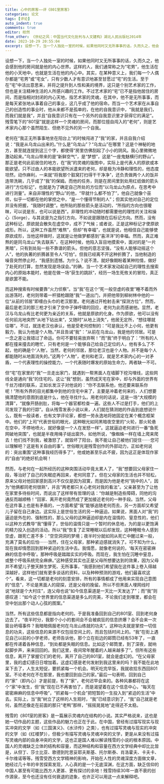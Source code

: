```yaml
---
title: 心中的房客——评《801室房客》
categories: 论文
tags: [评论]
auto_indent: true
comments: true
editor: 皎然
from_other: 《世纪之风：中国当代文化批判与人文建构》湖北人民出版社2014年
date: 2023-10-29 20:55:04
excerpt: 设想一下，当一个人独处一室的时候，如果他同时又无所事事的话，久而久之，他会感到他的房间就是他的内心世界。这样的人，我们通常称之为“宅男”，他生活在他的小天地中，也就是生活在他的内心中。其实，在某种意义上，我们每一个人偶尔都是“宅男”或“宅女”，只有少数人才有意识地甚至甘愿过“宅”的生活。至于在“宅”中活出意思来，并将之提升到人性和美的境界，这只是个别艺术家的工作，但也是关注精神生活的人所感兴趣的工作。不过艺术家的“宅”已不是指他居住的房间，而是指相对封闭的内心天地，指艺术家的灵魂，在其中，他不是无所事事，而是每天紧张地从事着自己的事业，这几乎成了他的宿命。而当一个艺术家在从事自己的创造性的事业时，他从来都不是孤单的，在他的自我意识中，“我就是我们，而我们就是我”，并且“自我意识只有在一个另外的自我意识里才获得它的满足”。残雪笔下的“801室”就是这样一个灵魂的房间，而那位擅自闯入的“老何”，则是艺术家内心那个虽然陌生、但绝不见外的另一个自我。
---
```

设想一下，当一个人独处一室的时候，如果他同时又无所事事的话，久而久之，他会感到他的房间就是他的内心世界。这样的人，我们通常称之为“宅男”，他生活在他的小天地中，也就是生活在他的内心中。其实，在某种意义上，我们每一个人偶尔都是“宅男”或“宅女”，只有少数人才有意识地甚至甘愿过“宅”的生活。至于在“宅”中活出意思来，并将之提升到人性和美的境界，这只是个别艺术家的工作，但也是关注精神生活的人所感兴趣的工作。不过艺术家的“宅”已不是指他居住的房间，而是指相对封闭的内心天地，指艺术家的灵魂，在其中，他不是无所事事，而是每天紧张地从事着自己的事业，这几乎成了他的宿命。而当一个艺术家在从事自己的创造性的事业时，他从来都不是孤单的，在他的自我意识中，“我就是我们，而我们就是我”，并且“自我意识只有在一个另外的自我意识里才获得它的满足”。残雪笔下的“801室”就是这样一个灵魂的房间，而那位擅自闯入的“老何”，则是艺术家内心那个虽然陌生、但绝不见外的另一个自我。

老何在“我正无所事事地坐在阳台上”的时候闯进了“我”的家，并且自我介绍说：“我是从乌龙山出来的。”什么是“乌龙山”？“乌龙山”在哪里？这是个神秘的地方，甚至就连提到这三个字，都使得“房里仿佛刮起了小小的阴风。我心里微微地激动起来。”乌龙山带来的是“新鲜空气”，是“梦想”，这是“一座鬼魅横行的野山”。那正是老何此前居住的地方，在“我”的灵魂的版图中，实际上是代表人的原欲或本能欲望。只不过由人的本能欲望所派遣来的老何，却是极为冷静和理性的，他态度坦然，动作麻利，一来就“将我那个脏窝打扫得干干净净”，还负责做两个人的饭并连带洗碗，几乎成了“我”的保姆。而他的任务，则是在房间里到处用红纸做的箭头进行“方位标记”，也就是为了确定自己所处的方位而“以乌龙山为原点，在思考中进行测量”。来自非理性的“野山”的他，“早就什么都不怕了”，他自己就像个巫师，似乎一切都在他的掌控之中，“是一个懂得节制的人”；但其实他对自己的定位并没有把握，“我随时调整”。他所贴的那些箭头是活动的，“所指的方向也很暧昩，可以说是东，也可以说是西”。非理性的冲动随时都需要他的理性的关注和操心（Sorge），与其说是为之指引方向，不如说是跟随在后标记方向。然而，没有这种标记，原欲就会散失在虚空中，成不了气候；或者说，正是这种标记才使原欲成形。所以，这种工作虽然“难熬”，但却“有幸福”，也就是说，他相信自己能够使原欲成形，当他这样做时，这就是让他做梦都感到“喜洋洋”的幸福。然而，真正难熬的是同乌龙山“失去联系”，在这种时候，他陷入盲目地摸索中，面对的是“一片黑暗”，只有到处贴一些不靠谱的箭头。但他的意志坚强，“没有人能够动摇这个人”，他的执著的折腾甚至令人“可怕”。但我已经离不开这种折腾了，当他制造的噪音突然停止时，“我感到遗憾。为什么？说不清，就好像期盼着某种险情，做好了赴死的打算，忽然发现是场误会。”的确，当一个艺术家发动起自己的理性去搜索内心的原始本能时，他是在做一场“获生的跳跃”，经历一场生死攸关的冒险，真正是欲罢不能。

而这种搜索有时候要靠“火力侦察”。当“我”在这个“死一般空虚的夜里”睡不着而外出游荡时，老何则带着一杆猎枪跟随“我”一道出门，并把他带到柳树林中他的一位“从前的邻居”即缠白头巾的老汉那里。老何通过开枪射击来“探测方位”，然而，最后是老汉的那三枪才引来了空中子弹呼啸的回应，老何为此而感谢他。显然，老汉与乌龙山有比老何更为亲近的关系，他就是原欲的化身。作为原欲，他可以没有任何前兆地突然“从地下钻出来”，又随时“从地上消失”，他居无定所，“想往哪就往哪”。不过，就连老汉也承认，他是受老何控制的：“可是我比不上小何，他更有毅力，我认为他是个人物。”并且告诫“我”：“从前在乌龙山，我是他的邻居。可是一念之差让我错过了命运。你可不要轻易放弃啊！”而“我”终于明白了：“所有的人都在撞来撞去的瞎忙，只有老何是一个能够自己给自己定位的人，他有多么了不起，他的确是个‘人物’。当然，老何的邻居，那位老汉也是个人物。并不是每个人都能随时从地面消失的。”这两个“人物”，老何和老汉，就是艺术家内心的一对矛盾，一个代表理性的操控能力，一个代表随时爆发的原始生命力，两者缺一不可。

但“宅”在家里的“我”一旦走出家门，就遇到一帮黑面人在墙脚下挖沟埋线，这些网线全是通向“我”的住宅的。这让“我”想到，虽然成天宅在家中，却与外面的世界有千丝万缕的联系，正如长发汉子对他说的：“你不去联系他，他还要来联系你呢！”所有外界的目光都集中到他的住宅中来了，主要是冲着老何来的，人们想要搞清楚他的意图到底是什么，他在寻找什么。用老何的话说，这是一场“大规模的清算”，“就像开肠剖肚，将每一个器官都检查一遍。这些人不过是打手，他们的上司发现了我的行踪”。自从残雪发表小说以来，人们就在猜测她的作品到底想说什么，既有一般读者，也有文学评论家，都想一劳永逸地将她固定在某个概念框架中。他们的“上司”代表世俗的眼光，这种眼光如同黑暗夜空里的“火轮，那火轮悬在空中，不停地喷火，就好像是一个人在发怒一样”。这就逼迫老何进行一番“鱼死网破地突围”，也就是半夜用绳子缒出窗外，如他所说，“像蜘蛛一样在墙上爬来爬去！他们找不到我，被激怒了，就毁坏了阳台。我不能让自己被他们捉住⋯⋯您可以理解吧？这是有关自由的事”。世俗眼光是残雪创作的外部动力，正如老何说的：突出重围“这种事我经历得多了”，他或她甚至乐此不疲，因为这正是体现作家的“自由”的绝好机会啊！

然而，与老何在一起所经历的这种突围活动毕竟太累人了，“我”想要回父母家住一段，等治好了自己的失眠症再回来，老何同意了。但在父母家的生活也并不轻松，原来父母对他回家感到高兴不仅仅是因为寂寞，而是因为他是老何“挑中的人”，因为“他俩都同老何很熟”，并且“两老都只关心老何对我的看法”。父亲甚至为了让他在家里多待些时间，而说出了这样带有哲理的话：“你越是制造些障碍，同他的沟通反而越顺畅！”回家、离开老何竟然成了更加接近老何的一种手段。当然，父母在这件事上也是有矛盾的，一方面希望“我”能够追随老何而去，另一方面却又希望儿子留在自己身边。这实际上是世俗生活的另一种逼迫。如果说，黑面人对“我”的逼迫是外在的、强制性的，那么父母的这种逼迫却是内在温情的、窒息性的，他们以这种方式教导“我”懂得了，世俗的温情只是一个暂时的休息地，为的是以更饱满的精力投入创造的活动。所以“我”恢复了正常睡眠以后却发现，这种睡眠令人感到空虚，跟死亡差不多：“空空洞洞的梦境；夜半时分就如同从死亡中醒过来一般，充满了莫名的后怕⋯⋯当然，住在父母家，那种紧迫感就消失了。可不知为什么，现在我却情愿回到那种紧迫的生活中去。我情愿，就像老何说的，‘每天在密密麻麻的信息中呼吸’。那种呼吸是踏踏实实的呼吸。而现在，我生怕在沉睡中窒息，或整个呼吸系统完全麻痹。”这种感受其实也正是父母所想要达到的效果，因为父母并不希望儿子整天醉生梦死、无所事事，“我感到他们希望我在这件事上卷入得越深越好，这样他们就有更多谈话的资料，以及种种预测的游戏，他们最喜欢这个”。看来，这一切都是老何的刻意安排，所有的事情都成了他用来实现自己意图的“信息”，不论是黑面人的窥探，还是父母的挽留。所以不但黑面人埋网线时说“地球是个大村庄”，连父母也说“如今信息渠道是一天比一天发达了”；而“我”则感叹道：“如今这个世界里的信息渠道是多么的完美，不论我们走到哪里，都会在空中划出那个动人心弦的图案。”

当然，所有这些信息都是指向老何的。于是我准备回到自己的801室、回到老何身边去了。“夜半时分，我那个小小的套间会不会被疯狂的信息挤爆？会不会来一次窗台坍塌事件？我暗暗佩服老何在乌龙山练就的功夫”。这种功夫就是掌控一切信息的功夫，这些信息的来源不仅包括空间上的，而且包括时间上的。“我”在街上遇见自己以前的小学老师，老师告诉他，那个立在街边的邮筒已经有53年了，一直都在传递着各种信息，“到处都是失眠的信息。比如这个邮筒里，到了深夜，就响起脚步声，来来回回的。我们这里，夜间常年醒着的人越来越多了”。但所有这些信息，离开了掌握它们的老何，离开了自己的801室，就会是虚幻的。“在父母家里，我的虚幻感日日增加着。这虚幻感是老何发射到我这里来的吗？我不能在此地呆下去了，人生太短促，要抓紧每一个机会。明天吃完早饭，我就收拾东西回801室。不论老何在不在那里，我也要回到自己的家。”最后一句表明，回到自己的“家”（即内心）才是前提，有了“家”，老何迟早会来的。各种风暴都将在这个“家”中发生，但“我”现在已不再害怕了，而是渴望着在这个信息中心，“每天在密密麻麻的信息中呼吸”，“抓紧每一个机会”把短暂的一生投入到“紧迫的生活”中去。实际上，当“我”树立了这样的人生观时，“我”已经意识到了，“我”自己就是老何，虽然还像走在前面的那只“老鸭”那样，“摇摇晃晃地”走得还不太稳。

残雪的《801室的房客》是一篇展示灵魂内在结构的小说。其实严格说来，这也是她一切作品的主题，这些作品的魅力也正在于此。在中国，曾经有过描写现实与现实冲突的文学（如《三国演义》、《水浒传》之类），也有过描写灵魂与现实的冲突的文学（如《红楼梦》），但极少有描写灵魂与灵魂冲突的文学，更是从来没有过描写灵魂内部的自身冲突的文学，这也正是国人难以解读残雪的小说的根本原因。中国人的灵魂缺乏立体的结构和容量，而这种结构和容量在西方文学经典中却比比皆是，从但丁、莎士比亚、歌德到陀思妥耶夫斯基、托尔斯泰、肖洛霍夫、卡夫卡、卡尔维诺等等。残雪受西方文学精神的影响，开始在人性的灵魂深度方面做文章，她经过几十年的辛苦探索发现，人心真的是一个无底深渊，在这方面，缺乏信仰的中国人甚至有可能比西方人更甚、更有探讨的余地！残雪持续30年一直不衰的创作源泉，至今也还没有任何衰退的迹象，也许正可以用这一点来解释吧。
